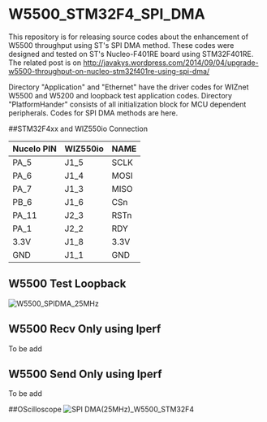 W5500_STM32F4_SPI_DMA
=====================

This repository is for releasing source codes about the enhancement of W5500 throughput using ST's SPI DMA method.
These codes were designed and tested on ST's Nucleo-F401RE board using STM32F401RE.
The related post is on http://javakys.wordpress.com/2014/09/04/upgrade-w5500-throughput-on-nucleo-stm32f401re-using-spi-dma/

Directory "Application" and "Ethernet" have the driver codes for WIZnet W5500 and W5200 and loopback test application codes.
Directory "PlatformHander" consists of all initialization block for MCU dependent peripherals.
Codes for SPI DMA methods are here.

##STM32F4xx and WIZ550io Connection

| Nucelo  PIN   | WIZ550io |NAME	|
|---------------|----------|--------|
|PA_5    	    | J1_5     |SCLK   	|
|PA_6 	        | J1_4     |MOSI	|
|PA_7 	        | J1_3     |MISO	|
|PB_6 	        | J1_6     |CSn		|
|PA_11	        | J2_3     |RSTn    |
|PA_1	        | J2_2     |RDY     |
|3.3V           | J1_8     |3.3V    |
|GND            | J1_1     |GND     |

## W5500 Test Loopback
![W5500_SPIDMA_25MHz](https://user-images.githubusercontent.com/9648281/93433961-77992f00-f902-11ea-9132-06cf38d71748.png)
## W5500 Recv Only using Iperf 
To be add
## W5500 Send Only using Iperf
To be add


##OScilloscope
![SPI DMA(25MHz)_W5500_STM32F4](https://user-images.githubusercontent.com/9648281/93433966-78ca5c00-f902-11ea-982e-5c4c47ee176c.png)




